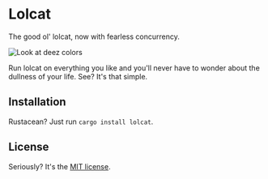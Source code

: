 # Lolcat

The good ol' lolcat, now with fearless concurrency.

![Look at deez colors](http://i.imgur.com/PQj7bkl.png?1)

Run lolcat on everything you like and you'll never have to wonder about the dullness of your life. See? It's that simple.

## Installation

Rustacean? Just run `cargo install lolcat`.

## License

Seriously? It's the [MIT license](LICENSE).
